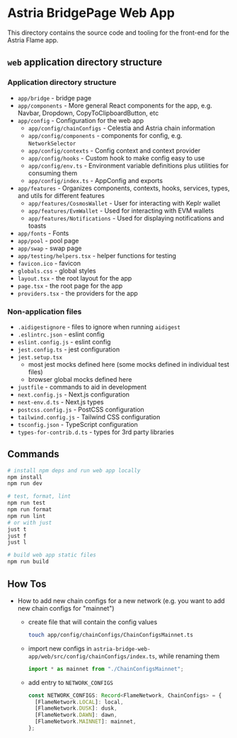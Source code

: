 # Astria BridgePage Web App

This directory contains the source code and tooling for the front-end for
the Astria Flame app.

## `web` application directory structure

### Application directory structure

- `app/bridge` - bridge page
- `app/components` - More general React components for the app, e.g. Navbar,
  Dropdown, CopyToClipboardButton, etc
- `app/config` - Configuration for the web app
  - `app/config/chainConfigs` - Celestia and Astria chain information
  - `app/config/components` - components for config, e.g. `NetworkSelector`
  - `app/config/contexts` - Config context and context provider
  - `app/config/hooks` - Custom hook to make config easy to use
  - `app/config/env.ts` - Environment variable definitions plus utilities for
    consuming them
  - `app/config/index.ts` - AppConfig and exports
- `app/features` - Organizes components, contexts, hooks, services, types, and
  utils for different features
  - `app/features/CosmosWallet` - User for interacting with Keplr wallet
  - `app/features/EvmWallet` - Used for interacting with EVM wallets
  - `app/features/Notifications` - Used for displaying notifications and toasts
- `app/fonts` - Fonts
- `app/pool` - pool page
- `app/swap` - swap page
- `app/testing/helpers.tsx` - helper functions for testing
- `favicon.ico` - favicon
- `globals.css` - global styles
- `layout.tsx` - the root layout for the app
- `page.tsx` - the root page for the app
- `providers.tsx` - the providers for the app

### Non-application files

- `.aidigestignore` - files to ignore when running `aidigest`
- `.eslintrc.json` - eslint config
- `eslint.config.js` - eslint config
- `jest.config.ts` - jest configuration
- `jest.setup.tsx`
  - most jest mocks defined here (some mocks defined in individual test files)
  - browser global mocks defined here
- `justfile` - commands to aid in development
- `next.config.js` - Next.js configuration
- `next-env.d.ts` - Next.js types
- `postcss.config.js` - PostCSS configuration
- `tailwind.config.js` - Tailwind CSS configuration
- `tsconfig.json` - TypeScript configuration
- `types-for-contrib.d.ts` - types for 3rd party libraries

## Commands

```bash
# install npm deps and run web app locally
npm install
npm run dev

# test, format, lint
npm run test
npm run format
npm run lint
# or with just
just t
just f
just l

# build web app static files
npm run build
```

## How Tos

- How to add new chain configs for a new network (e.g. you want to add new
  chain configs for "mainnet")

  - create file that will contain the config values

    ```sh
    touch app/config/chainConfigs/ChainConfigsMainnet.ts
    ```

  - import new configs in
    `astria-bridge-web-app/web/src/config/chainConfigs/index.ts`, while renaming
    them

    ```typescript
    import * as mainnet from "./ChainConfigsMainnet";
    ```

  - add entry to `NETWORK_CONFIGS`

    ```typescript
    const NETWORK_CONFIGS: Record<FlameNetwork, ChainConfigs> = {
      [FlameNetwork.LOCAL]: local,
      [FlameNetwork.DUSK]: dusk,
      [FlameNetwork.DAWN]: dawn,
      [FlameNetwork.MAINNET]: mainnet,
    };
    ```
